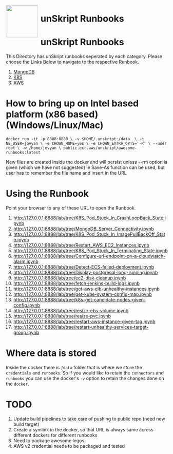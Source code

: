 [<img align="left" src="https://unskript.com/assets/favicon.png" width="100" height="100" style="padding-right: 5px">](https://unskript.com/assets/favicon.png) 
<h1>unSkript Runbooks</h1>


# unSkript Runbooks

This Directory has unSkript runbooks seperated by each category. Please choose the Links Below to navigate to the respective Runbook. 

1. [MongoDB](./mongodb/README.md)
2. [K8S](./k8s/README.md)
3. [AWS](./aws/README.md)


# How to bring up on Intel based platform (x86 based) (Windows/Linux/Mac)

`docker run -it -p 8888:8888 \
    -v $HOME/.unskript:/data  \
    -e NB_USER=jovyan \
    -e CHOWN_HOME=yes \
    -e CHOWN_EXTRA_OPTS='-R' \
    --user root \
    -w /home/jovyan \
    public.ecr.aws/unskript/awesome-runbooks:latest`

New files are created inside the docker and will persist unless --rm option is given (which we have not suggested)
ie
Save-As function can be used, but user has to remember the file name and insert in the URL


# Using the Runbook
Point your browser to any of these URL to open the Runbook.

1. http://127.0.0.1:8888/lab/tree/K8S_Pod_Stuck_In_CrashLoopBack_State.ipynb
2. http://127.0.0.1:8888/lab/tree/MongoDB_Server_Connectivity.ipynb
3. http://127.0.0.1:8888/lab/tree/K8S_Pod_Stuck_In_ImagePullBackOff_State.ipynb
4. http://127.0.0.1:8888/lab/tree/Restart_AWS_EC2_Instances.ipynb
5. http://127.0.0.1:8888/lab/tree/K8S_Pod_Stuck_In_Terminating_State.ipynb
6. http://127.0.0.1:8888/lab/tree/Configure-url-endpoint-on-a-cloudwatch-alarm.ipynb
7. http://127.0.0.1:8888/lab/tree/Detect-ECS-failed-deployment.ipynb
8. http://127.0.0.1:8888/lab/tree/Display-postgresql-long-running.ipynb
9. http://127.0.0.1:8888/lab/tree/ec2-disk-cleanup.ipynb
10. http://127.0.0.1:8888/lab/tree/fetch-jenkins-build-logs.ipynb
11. http://127.0.0.1:8888/lab/tree/get-aws-elb-unhealthy-instances.ipynb
12. http://127.0.0.1:8888/lab/tree/get-kube-system-config-map.ipynb
13. http://127.0.0.1:8888/lab/tree/k8s-get-candidate-nodes-given-config.ipynb
14. http://127.0.0.1:8888/lab/tree/resize-ebs-volume.ipynb
15. http://127.0.0.1:8888/lab/tree/resize-pvc.ipynb
16. http://127.0.0.1:8888/lab/tree/restart-aws-instance-given-tag.ipynb
17. http://127.0.0.1:8888/lab/tree/restart-unhealthy-services-target-group.ipynb


# Where data is stored

Inside the docker there is `/data` folder that is where we store the `credentials` and `runbooks`.
So if you would like to retain the `connectors` and `runbooks` you can use the docker's `-v` option
to retain the changes done on the `docker`. 


# TODO

1. Update build pipelines to take care of pushing to public repo (need new build target)
2. Create a symlink in the docker, so that URL is always same across different dockers for different runbooks
3. Need to package awesome legos
4. AWS v2 credential needs to be packaged and tested

